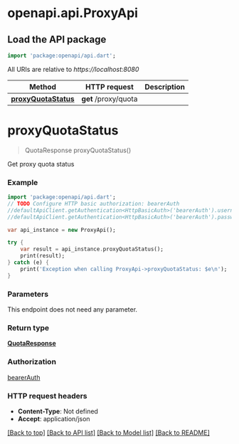 # openapi.api.ProxyApi

## Load the API package
```dart
import 'package:openapi/api.dart';
```

All URIs are relative to *https://localhost:8080*

Method | HTTP request | Description
------------- | ------------- | -------------
[**proxyQuotaStatus**](ProxyApi.md#proxyQuotaStatus) | **get** /proxy/quota | 


# **proxyQuotaStatus**
> QuotaResponse proxyQuotaStatus()



Get proxy quota status

### Example 
```dart
import 'package:openapi/api.dart';
// TODO Configure HTTP basic authorization: bearerAuth
//defaultApiClient.getAuthentication<HttpBasicAuth>('bearerAuth').username = 'YOUR_USERNAME'
//defaultApiClient.getAuthentication<HttpBasicAuth>('bearerAuth').password = 'YOUR_PASSWORD';

var api_instance = new ProxyApi();

try { 
    var result = api_instance.proxyQuotaStatus();
    print(result);
} catch (e) {
    print('Exception when calling ProxyApi->proxyQuotaStatus: $e\n');
}
```

### Parameters
This endpoint does not need any parameter.

### Return type

[**QuotaResponse**](QuotaResponse.md)

### Authorization

[bearerAuth](../README.md#bearerAuth)

### HTTP request headers

 - **Content-Type**: Not defined
 - **Accept**: application/json

[[Back to top]](#) [[Back to API list]](../README.md#documentation-for-api-endpoints) [[Back to Model list]](../README.md#documentation-for-models) [[Back to README]](../README.md)

